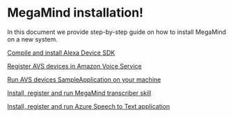 ﻿# MegaMind installation!

In this document we provide step-by-step guide on how to install MegaMind on a new system. 

[Compile and install Alexa Device SDK](./Compile_SDKs.md)

[Register AVS devices in Amazon Voice Service](./AVS_account.md)

[Run AVS devices SampleApplication on your machine](./Run_SDK.md)

[Install, register and run MegaMind transcriber skill](./Third_party.md)

[Install, register and run Azure Speech to Text application](./Azure.md)





